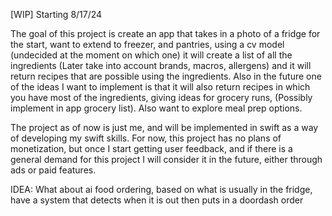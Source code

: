 [WIP]
Starting 8/17/24

The goal of this project is create an app that takes in a photo of a fridge for the start, want to extend to freezer, and pantries, using a cv model (undecided at the moment on which one) it will create a list of all the ingredients (Later take into account brands, macros, allergens) and it will return recipes that are possible using the ingredients. Also in the future one of the ideas I want to implement is that it will also return recipes in which you have most of the ingredients, giving ideas for grocery runs, (Possibly implement in app grocery list). Also want to explore meal prep options. 

The project as of now is just me, and will be implemented in swift as a way of developing my swift skills. For now, this project has no plans of monetization, but once I start getting user feedback, and if there is a general demand for this project I will consider it in the future, either through ads or paid features.

IDEA: What about ai food ordering, based on what is usually in the fridge, have a system that detects when it is out then puts in a doordash order
